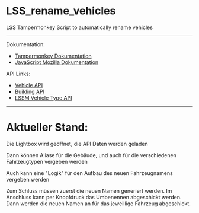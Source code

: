 # LSS_rename_vehicles
LSS Tampermonkey Script to automatically rename vehicles

---

Dokumentation: 
- [Tampermonkey Dokumentation](https://www.tampermonkey.net/documentation.php)
- [JavaScript Mozilla Dokumentation](https://developer.mozilla.org/de/docs/Web/JavaScript)

API Links: 
- [Vehicle API](https://www.leitstellenspiel.de/api/vehicles)
- [Building API](https://www.leitstellenspiel.de/api/buildings)
- [LSSM Vehicle Type API](https://api.lss-manager.de/de_DE/vehicles)

---

# Aktueller Stand:
Die Lightbox wird geöffnet, die API Daten werden geladen

Dann können Aliase für die Gebäude, und auch für die verschiedenen Fahrzeugtypen vergeben werden

Auch kann eine "Logik" für den Aufbau des neuen Fahrzeugnamens vergeben werden

Zum Schluss müssen zuerst die neuen Namen generiert werden. Im Anschluss kann per Knopfdruck das Umbenennen abgeschickt werden. Dann werden die neuen Namen an für das jeweillige Fahrzeug abgeschickt. 

